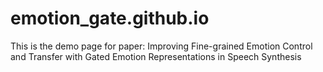 # emotion_gate.github.io
This is the demo page for paper: Improving Fine-grained Emotion Control and Transfer with Gated Emotion Representations in Speech Synthesis 
